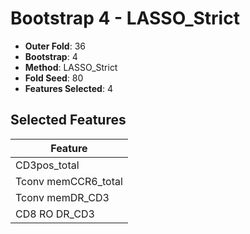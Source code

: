 # Bootstrap 4 - LASSO_Strict

- **Outer Fold**: 36
- **Bootstrap**: 4
- **Method**: LASSO_Strict
- **Fold Seed**: 80
- **Features Selected**: 4

## Selected Features

| Feature |
|---------|
| CD3pos_total |
| Tconv memCCR6_total |
| Tconv memDR_CD3 |
| CD8 RO DR_CD3 |
